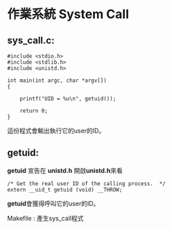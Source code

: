作業系統 System Call
===

## sys_call.c:

```c=
#include <stdio.h>
#include <stdlib.h>
#include <unistd.h>

int main(int argc, char *argv[])
{

    printf("UID = %u\n", getuid());
    
    return 0;
}  
```
這份程式會輸出執行它的user的ID。

## getuid:
**getuid** 宣告在 **unistd.h**
開啟**unistd.h**來看
```c=677
/* Get the real user ID of the calling process.  */
extern __uid_t getuid (void) __THROW;
 ```
**getuid**會獲得呼叫它的user的ID。


Makefile : 產生sys_call程式
